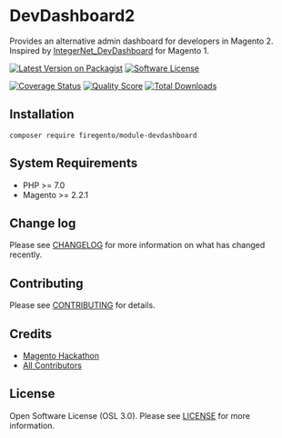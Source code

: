 # DevDashboard2

Provides an alternative admin dashboard for developers in Magento 2. Inspired by [IntegerNet_DevDashboard](https://github.com/integer-net/DevDashboard) for Magento 1.


[![Latest Version on Packagist][ico-version]][link-packagist]
[![Software License][ico-license]](LICENSE.md)
<!-- [![Build Status][ico-travis]][link-travis] -->
[![Coverage Status][ico-scrutinizer]][link-scrutinizer]
[![Quality Score][ico-code-quality]][link-code-quality]
[![Total Downloads][ico-downloads]][link-downloads]

## Installation

    composer require firegento/module-devdashboard
    
## System Requirements

- PHP >= 7.0
- Magento >= 2.2.1

## Change log

Please see [CHANGELOG](CHANGELOG.md) for more information on what has changed recently.

## Contributing

Please see [CONTRIBUTING](CONTRIBUTING.md) for details.

## Credits

- [Magento Hackathon][link-author]
- [All Contributors][link-contributors]

## License

Open Software License (OSL 3.0). Please see [LICENSE](LICENSE.txt) for more information.


[ico-version]: https://img.shields.io/packagist/v/magento-hackathon/DevDashboard2.svg?style=flat-square
[ico-license]: https://img.shields.io/badge/license-OSL-brightgreen.svg?style=flat-square
[ico-travis]: https://img.shields.io/travis/magento-hackathon/DevDashboard2/master.svg?style=flat-square
[ico-scrutinizer]: https://img.shields.io/scrutinizer/coverage/g/magento-hackathon/DevDashboard2.svg?style=flat-square
[ico-code-quality]: https://img.shields.io/scrutinizer/g/magento-hackathon/DevDashboard2.svg?style=flat-square
[ico-downloads]: https://img.shields.io/packagist/dt/magento-hackathon/DevDashboard2.svg?style=flat-square

[link-packagist]: https://packagist.org/packages/magento-hackathon/DevDashboard2
[link-travis]: https://travis-ci.org/magento-hackathon/DevDashboard2
[link-scrutinizer]: https://scrutinizer-ci.com/g/magento-hackathon/DevDashboard2/code-structure
[link-code-quality]: https://scrutinizer-ci.com/g/magento-hackathon/DevDashboard2
[link-downloads]: https://packagist.org/packages/magento-hackathon/DevDashboard2
[link-author]: https://github.com/magento-hackathon
[link-contributors]: ../../contributors